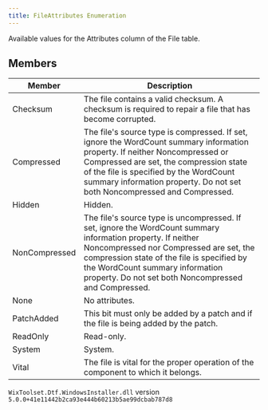 ```yaml
---
title: FileAttributes Enumeration
---
```

Available values for the Attributes column of the File table.
## Members
| Member | Description |
| ------ | ----------- |
| Checksum | The file contains a valid checksum. A checksum is required to repair a file that has become corrupted. |
| Compressed | The file's source type is compressed. If set, ignore the WordCount summary information property. If neither Noncompressed or Compressed are set, the compression state of the file is specified by the WordCount summary information property. Do not set both Noncompressed and Compressed. |
| Hidden | Hidden. |
| NonCompressed | The file's source type is uncompressed. If set, ignore the WordCount summary information property. If neither Noncompressed nor Compressed are set, the compression state of the file is specified by the WordCount summary information property. Do not set both Noncompressed and Compressed. |
| None | No attributes. |
| PatchAdded | This bit must only be added by a patch and if the file is being added by the patch. |
| ReadOnly | Read-only. |
| System | System. |
| Vital | The file is vital for the proper operation of the component to which it belongs. |
`WixToolset.Dtf.WindowsInstaller.dll` version `5.0.0+41e11442b2ca93e444b60213b5ae99dcbab787d8`
